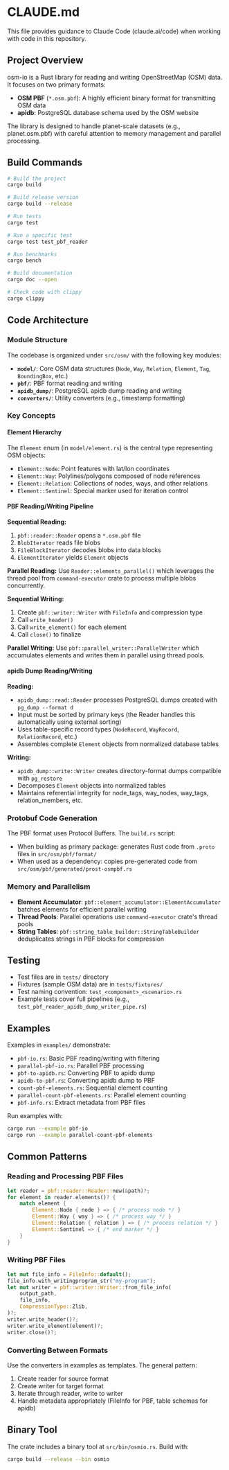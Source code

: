 # CLAUDE.md

This file provides guidance to Claude Code (claude.ai/code) when working with code in this repository.

## Project Overview

osm-io is a Rust library for reading and writing OpenStreetMap (OSM) data. It focuses on two primary formats:
- **OSM PBF** (`*.osm.pbf`): A highly efficient binary format for transmitting OSM data
- **apidb**: PostgreSQL database schema used by the OSM website

The library is designed to handle planet-scale datasets (e.g., planet.osm.pbf) with careful attention to memory management and parallel processing.

## Build Commands

```bash
# Build the project
cargo build

# Build release version
cargo build --release

# Run tests
cargo test

# Run a specific test
cargo test test_pbf_reader

# Run benchmarks
cargo bench

# Build documentation
cargo doc --open

# Check code with clippy
cargo clippy
```

## Code Architecture

### Module Structure

The codebase is organized under `src/osm/` with the following key modules:

- **`model/`**: Core OSM data structures (`Node`, `Way`, `Relation`, `Element`, `Tag`, `BoundingBox`, etc.)
- **`pbf/`**: PBF format reading and writing
- **`apidb_dump/`**: PostgreSQL apidb dump reading and writing
- **`converters/`**: Utility converters (e.g., timestamp formatting)

### Key Concepts

#### Element Hierarchy
The `Element` enum (in `model/element.rs`) is the central type representing OSM objects:
- `Element::Node`: Point features with lat/lon coordinates
- `Element::Way`: Polylines/polygons composed of node references
- `Element::Relation`: Collections of nodes, ways, and other relations
- `Element::Sentinel`: Special marker used for iteration control

#### PBF Reading/Writing Pipeline

**Sequential Reading:**
1. `pbf::reader::Reader` opens a `*.osm.pbf` file
2. `BlobIterator` reads file blobs
3. `FileBlockIterator` decodes blobs into data blocks
4. `ElementIterator` yields `Element` objects

**Parallel Reading:**
Use `Reader::elements_parallel()` which leverages the thread pool from `command-executor` crate to process multiple blobs concurrently.

**Sequential Writing:**
1. Create `pbf::writer::Writer` with `FileInfo` and compression type
2. Call `write_header()`
3. Call `write_element()` for each element
4. Call `close()` to finalize

**Parallel Writing:**
Use `pbf::parallel_writer::ParallelWriter` which accumulates elements and writes them in parallel using thread pools.

#### apidb Dump Reading/Writing

**Reading:**
- `apidb_dump::read::Reader` processes PostgreSQL dumps created with `pg_dump --format d`
- Input must be sorted by primary keys (the Reader handles this automatically using external sorting)
- Uses table-specific record types (`NodeRecord`, `WayRecord`, `RelationRecord`, etc.)
- Assembles complete `Element` objects from normalized database tables

**Writing:**
- `apidb_dump::write::Writer` creates directory-format dumps compatible with `pg_restore`
- Decomposes `Element` objects into normalized tables
- Maintains referential integrity for node_tags, way_nodes, way_tags, relation_members, etc.

### Protobuf Code Generation

The PBF format uses Protocol Buffers. The `build.rs` script:
- When building as primary package: generates Rust code from `.proto` files in `src/osm/pbf/format/`
- When used as a dependency: copies pre-generated code from `src/osm/pbf/generated/prost-osmpbf.rs`

### Memory and Parallelism

- **Element Accumulator**: `pbf::element_accumulator::ElementAccumulator` batches elements for efficient parallel writing
- **Thread Pools**: Parallel operations use `command-executor` crate's thread pools
- **String Tables**: `pbf::string_table_builder::StringTableBuilder` deduplicates strings in PBF blocks for compression

## Testing

- Test files are in `tests/` directory
- Fixtures (sample OSM data) are in `tests/fixtures/`
- Test naming convention: `test_<component>_<scenario>.rs`
- Example tests cover full pipelines (e.g., `test_pbf_reader_apidb_dump_writer_pipe.rs`)

## Examples

Examples in `examples/` demonstrate:
- `pbf-io.rs`: Basic PBF reading/writing with filtering
- `parallel-pbf-io.rs`: Parallel PBF processing
- `pbf-to-apidb.rs`: Converting PBF to apidb dump
- `apidb-to-pbf.rs`: Converting apidb dump to PBF
- `count-pbf-elements.rs`: Sequential element counting
- `parallel-count-pbf-elements.rs`: Parallel element counting
- `pbf-info.rs`: Extract metadata from PBF files

Run examples with:
```bash
cargo run --example pbf-io
cargo run --example parallel-count-pbf-elements
```

## Common Patterns

### Reading and Processing PBF Files
```rust
let reader = pbf::reader::Reader::new(&path)?;
for element in reader.elements()? {
    match element {
        Element::Node { node } => { /* process node */ }
        Element::Way { way } => { /* process way */ }
        Element::Relation { relation } => { /* process relation */ }
        Element::Sentinel => { /* end marker */ }
    }
}
```

### Writing PBF Files
```rust
let mut file_info = FileInfo::default();
file_info.with_writingprogram_str("my-program");
let mut writer = pbf::writer::Writer::from_file_info(
    output_path,
    file_info,
    CompressionType::Zlib,
)?;
writer.write_header()?;
writer.write_element(element)?;
writer.close()?;
```

### Converting Between Formats
Use the converters in examples as templates. The general pattern:
1. Create reader for source format
2. Create writer for target format
3. Iterate through reader, write to writer
4. Handle metadata appropriately (FileInfo for PBF, table schemas for apidb)

## Binary Tool

The crate includes a binary tool at `src/bin/osmio.rs`. Build with:
```bash
cargo build --release --bin osmio
```
